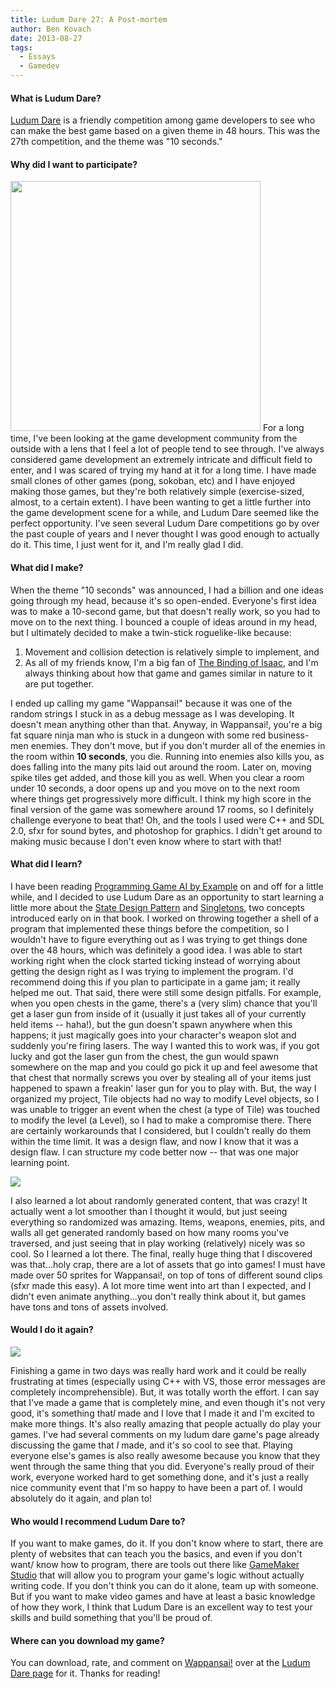 ```yaml
---
title: Ludum Dare 27: A Post-mortem
author: Ben Kovach
date: 2013-08-27
tags:
  - Essays
  - Gamedev
---
```


#### What is Ludum Dare? 

[Ludum Dare](http://www.ludumdare.com/compo/) is
a friendly competition among game developers to see who can make the
best game based on a given theme in 48 hours. This was the 27th
competition, and the theme was "10 seconds." 

#### Why did I want to participate?

<img src="http://2.bp.blogspot.com/-C5uKdb6VMHA/Uh0CIyE4VOI/AAAAAAAAAHg/Ws8COqbSITA/s1600/25390-shot0.png" class="right" style="width:400px"></a>
For a long time, I've been looking at the game
development community from the outside with a lens that I feel a lot of
people tend to see through. I've always considered game development an
extremely intricate and difficult field to enter, and I was scared of
trying my hand at it for a long time. I have made small clones of other
games (pong, sokoban, etc) and I have enjoyed making those games, but
they're both relatively simple (exercise-sized, almost, to a certain
extent). I have been wanting to get a little further into the game
development scene for a while, and Ludum Dare seemed like the perfect
opportunity. I've seen several Ludum Dare competitions go by over the
past couple of years and I never thought I was good enough to actually
do it. This time, I just went for it, and I'm really glad I did.

#### What did I make?

When
the theme "10 seconds" was announced, I had a billion and one ideas
going through my head, because it's so open-ended. Everyone's first idea
was to make a 10-second game, but that doesn't really work, so you had
to move on to the next thing. I bounced a couple of ideas around in my
head, but I ultimately decided to make a twin-stick roguelike-like
because:

1.  Movement and collision detection is relatively simple to implement,
    and
2.  As all of my friends know, I'm a big fan of [The Binding of
    Isaac](http://en.wikipedia.org/wiki/The_Binding_of_Isaac_(video_game)),
    and I'm always thinking about how that game and games similar in
    nature to it are put together.

I ended up calling my game "Wappansai!" because it was one of the random
strings I stuck in as a debug message as I was developing. It doesn't
mean anything other than that. Anyway, in Wappansai!, you're a big fat
square ninja man who is stuck in a dungeon with some red business-men
enemies. They don't move, but if you don't murder all of the enemies in
the room within **10 seconds**, you die. Running into enemies also kills
you, as does falling into the many pits laid out around the room. Later
on, moving spike tiles get added, and those kill you as well. When you
clear a room under 10 seconds, a door opens up and you move on to the
next room where things get progressively more difficult. I think my high
score in the final version of the game was somewhere around 17 rooms, so
I definitely challenge everyone to beat that! Oh, and the tools I used
were C++ and SDL 2.0, sfxr for sound bytes, and photoshop for graphics.
I didn't get around to making music because I don't even know where to
start with that! 

#### What did I learn?

I have been reading
[Programming Game AI by
Example](http://www.amazon.com/Programming-Game-Example-Mat-Buckland/dp/1556220782)
on and off for a little while, and I decided to use Ludum Dare as an
opportunity to start learning a little more about the [State Design
Pattern](http://en.wikipedia.org/wiki/State_pattern) and
[Singletons](http://en.wikipedia.org/wiki/Singleton_pattern), two
concepts introduced early on in that book. I worked on throwing together
a shell of a program that implemented these things before the
competition, so I wouldn't have to figure everything out as I was trying
to get things done over the 48 hours, which was definitely a good idea.
I was able to start working right when the clock started ticking instead
of worrying about getting the design right as I was trying to implement
the program. I'd recommend doing this if you plan to participate in a
game jam; it really helped me out. That said, there were still some
design pitfalls. For example, when you open chests in the game, there's
a (very slim) chance that you'll get a laser gun from inside of it
(usually it just takes all of your currently held items -- haha!), but
the gun doesn't spawn anywhere when this happens; it just magically goes
into your character's weapon slot and suddenly you're firing lasers. The
way I wanted this to work was, if you got lucky and got the laser gun
from the chest, the gun would spawn somewhere on the map and you could
go pick it up and feel awesome that that chest that normally screws you
over by stealing all of your items just happened to spawn a freakin'
laser gun for you to play with. But, the way I organized my project,
Tile objects had no way to modify Level objects, so I was unable to
trigger an event when the chest (a type of Tile) was touched to modify
the level (a Level), so I had to make a compromise there. There are
certainly workarounds that I considered, but I couldn't really do them
within the time limit. It was a design flaw, and now I know that it was
a design flaw. I can structure my code better now -- that was one major
learning point.

<img src="http://4.bp.blogspot.com/-d2Tcd-4PCiM/Uh0CI8r_h7I/AAAAAAAAAHc/NsQtn54CdGo/s400/25390-shot1.png" class="right"></a>

I also learned a lot about randomly generated content, that was crazy!
It actually went a lot smoother than I thought it would, but just seeing
everything so randomized was amazing. Items, weapons, enemies, pits, and
walls all get generated randomly based on how many rooms you've
traversed, and just seeing that in play working (relatively) nicely was
so cool. So I learned a lot there. The final, really huge thing that I
discovered was that...holy crap, there are a lot of assets that go into
games! I must have made over 50 sprites for Wappansai!, on top of tons
of different sound clips (sfxr made this easy). A lot more time went
into art than I expected, and I didn't even animate anything...you don't
really think about it, but games have tons and tons of assets involved.

#### Would I do it again? 

<img class="right" src="http://2.bp.blogspot.com/-D5-Ewsy8IWs/Uh0CI_MUg3I/AAAAAAAAAHY/TIYg51u7Xqc/s400/25390-shot2.png"></a>

Finishing a game in two days was really hard
work and it could be really frustrating at times (especially using C++
with VS, those error messages are completely incomprehensible). But, it
was totally worth the effort. I can say that I've made a game that is
completely mine, and even though it's not very good, it's something
that*I* made and I love that I made it and I'm excited to make more
things. It's also really amazing that people actually do play your
games. I've had several comments on my ludum dare game's page already
discussing the game that *I* made, and it's so cool to see that. Playing
everyone else's games is also really awesome because you know that they
went through the same thing that you did. Everyone's really proud of
their work, everyone worked hard to get something done, and it's just a
really nice community event that I'm so happy to have been a part of. I
would absolutely do it again, and plan to! 


#### Who would I recommend Ludum Dare to?

If you want to make games, do it. If you don't know where to start,
there are plenty of websites that can teach you the basics, and even if
you don't want/ know how to program, there are tools out there like
[GameMaker Studio](http://www.yoyogames.com/gamemaker/studio) that will
allow you to program your game's logic without actually writing code. If
you don't think you can do it alone, team up with someone. But if you
want to make video games and have at least a basic knowledge of how they
work, I think that Ludum Dare is an excellent way to test your skills
and build something that you'll be proud of. 

#### Where can you download my game?

You can download, rate, and comment on
[Wappansai!](http://www.ludumdare.com/compo/ludum-dare-27/?action=preview&uid=25390)
over at the [Ludum Dare
page](http://www.ludumdare.com/compo/ludum-dare-27/?action=preview&uid=25390)
for it. Thanks for reading!
